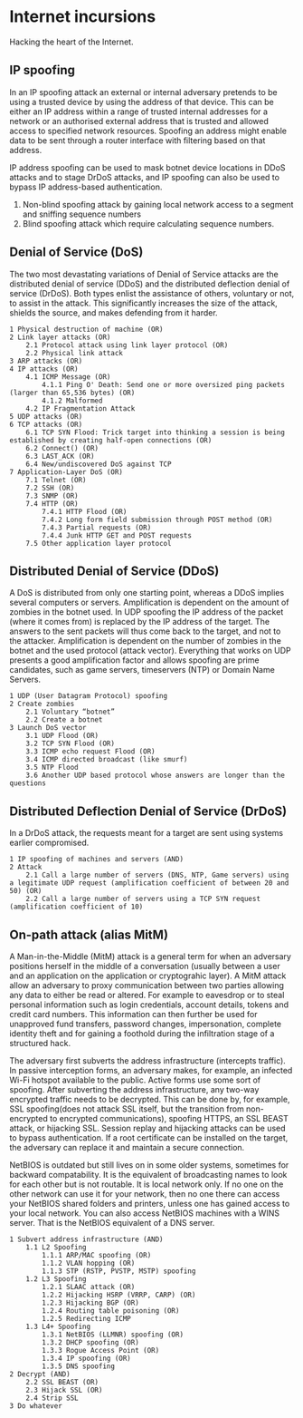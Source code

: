 # Internet incursions

Hacking the heart of the Internet.

## IP spoofing

In an IP spoofing attack an external or internal adversary pretends to be using a trusted device by using the address of that device. This can be either an IP address within a range of trusted internal addresses for a network or an authorised external address that is trusted and allowed access to specified network resources. Spoofing an address might enable data to be sent through a router interface with filtering based on that address.

IP address spoofing can be used to mask botnet device locations in DDoS attacks and to stage DrDoS attacks, and IP spoofing can also be used to bypass IP address-based authentication.

1. Non-blind spoofing attack by gaining local network access to a segment and sniffing sequence numbers
2. Blind spoofing attack which require calculating sequence numbers.

## Denial of Service (DoS)

The two most devastating variations of Denial of Service attacks are the distributed denial of service (DDoS) and the distributed deflection denial of service (DrDoS). Both types enlist the assistance of others, voluntary or not, to assist in the attack. This significantly increases the size of the attack, shields the source, and makes defending from it harder.

```text
1 Physical destruction of machine (OR)
2 Link layer attacks (OR)
    2.1 Protocol attack using link layer protocol (OR)
    2.2 Physical link attack
3 ARP attacks (OR)
4 IP attacks (OR)
    4.1 ICMP Message (OR)
        4.1.1 Ping O' Death: Send one or more oversized ping packets (larger than 65,536 bytes) (OR)
        4.1.2 Malformed
    4.2 IP Fragmentation Attack
5 UDP attacks (OR)
6 TCP attacks (OR)
    6.1 TCP SYN Flood: Trick target into thinking a session is being established by creating half-open connections (OR)
    6.2 Connect() (OR)
    6.3 LAST_ACK (OR)
    6.4 New/undiscovered DoS against TCP
7 Application-Layer DoS (OR)
    7.1 Telnet (OR)
    7.2 SSH (OR)
    7.3 SNMP (OR)
    7.4 HTTP (OR)
        7.4.1 HTTP Flood (OR)
        7.4.2 Long form field submission through POST method (OR)
        7.4.3 Partial requests (OR)
        7.4.4 Junk HTTP GET and POST requests
    7.5 Other application layer protocol
```

## Distributed Denial of Service (DDoS)

A DoS is distributed from only one starting point, whereas a DDoS implies several computers or servers. Amplification is dependent on the amount of zombies in the botnet used. In UDP spoofing the IP address of the packet (where it comes from) is replaced by the IP address of the target. The answers to the sent packets will thus come back to the target, and not to the attacker. Amplification is dependent on the number of zombies in the botnet and the used protocol (attack vector). Everything that works on UDP presents a good amplification factor and allows spoofing are prime candidates, such as game servers, timeservers (NTP) or Domain Name Servers.

```text
1 UDP (User Datagram Protocol) spoofing
2 Create zombies
    2.1 Voluntary “botnet”
    2.2 Create a botnet
3 Launch DoS vector
    3.1 UDP Flood (OR)
    3.2 TCP SYN Flood (OR)
    3.3 ICMP echo request Flood (OR)
    3.4 ICMP directed broadcast (like smurf)
    3.5 NTP Flood
    3.6 Another UDP based protocol whose answers are longer than the questions
```

## Distributed Deflection Denial of Service (DrDoS)

In a DrDoS attack, the requests meant for a target are sent using systems earlier compromised.

```text
1 IP spoofing of machines and servers (AND)
2 Attack
    2.1 Call a large number of servers (DNS, NTP, Game servers) using a legitimate UDP request (amplification coefficient of between 20 and 50) (OR)
    2.2 Call a large number of servers using a TCP SYN request (amplification coefficient of 10)
```

## On-path attack (alias MitM)

A Man-in-the-Middle (MitM) attack is a general term for when an adversary positions herself in the middle of a conversation (usually between a user and an application on the application or cryptograhic layer). A MitM attack allow an adversary to proxy communication between two parties allowing any data to either be read or altered. For example to eavesdrop or to steal personal information such as login credentials, account details, tokens and credit card numbers. This information can then further be used for unapproved fund transfers, password changes, impersonation, complete identity theft and for gaining a foothold during the infiltration stage of a structured hack.

The adversary first subverts the address infrastructure (intercepts traffic). In passive interception forms, an adversary makes, for example, an infected Wi-Fi hotspot available to the public. Active forms use some sort of spoofing. After subverting the address infrastructure, any two-way encrypted traffic needs to be decrypted. This can be done by, for example, SSL spoofing(does not attack SSL itself, but the transition from non-encrypted to encrypted communications), spoofing HTTPS, an SSL BEAST attack, or hijacking SSL. Session replay and hijacking attacks can be used to bypass authentication. If a root certificate can be installed on the target, the adversary can replace it and maintain a secure connection.
 
NetBIOS is outdated but still lives on in some older systems, sometimes for backward compatability. It is the equivalent of broadcasting names to look for each other but is not routable. It is local network only. If no one on the other network can use it for your network, then no one there can access your NetBIOS shared folders and printers, unless one has gained access to your local network. You can also access NetBIOS machines with a WINS server. That is the NetBIOS equivalent of a DNS server.

```text
1 Subvert address infrastructure (AND)
    1.1 L2 Spoofing 
        1.1.1 ARP/MAC spoofing (OR)
        1.1.2 VLAN hopping (OR)
        1.1.3 STP (RSTP, PVSTP, MSTP) spoofing 
    1.2 L3 Spoofing 
        1.2.1 SLAAC attack (OR)
        1.2.2 Hijacking HSRP (VRRP, CARP) (OR)
        1.2.3 Hijacking BGP (OR)
        1.2.4 Routing table poisoning (OR)
        1.2.5 Redirecting ICMP 
    1.3 L4+ Spoofing
        1.3.1 NetBIOS (LLMNR) spoofing (OR)
        1.3.2 DHCP spoofing (OR)
        1.3.3 Rogue Access Point (OR)
        1.3.4 IP spoofing (OR)
        1.3.5 DNS spoofing 
2 Decrypt (AND)
    2.2 SSL BEAST (OR)
    2.3 Hijack SSL (OR)
    2.4 Strip SSL
3 Do whatever 
```




